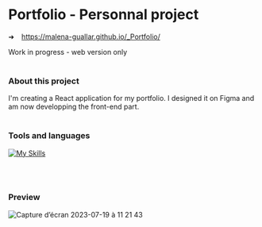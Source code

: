 # Portfolio - Personnal project

➜ &ensp; https://malena-guallar.github.io/_Portfolio/

Work in progress - web version only
<br>
<br>

### About this project

I'm creating a React application for my portfolio. 
I designed it on Figma and am now developping the front-end part. 
<br>
<br>

### Tools and languages

[![My Skills](https://skillicons.dev/icons?i=js,html,css,react,vite,git,github)](https://skillicons.dev)

<br>
<br>

### Preview

![Capture d’écran 2023-07-19 à 11 21 43](https://github.com/Malena-Guallar/_Portfolio/assets/123973678/b9ad5c29-bc7e-4e63-9a72-4ef40a1cc6f6)


